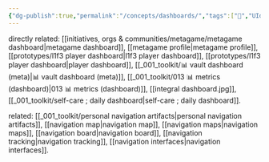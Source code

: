 ```yaml
---
{"dg-publish":true,"permalink":"/concepts/dashboards/","tags":["🌱","UIdesign"],"created":"2022-02-07T11:32:06.235-03:00","updated":"2024-05-04T18:15:31.031-03:00"}
---
```


directly related: [[initiatives, orgs & communities/metagame/metagame dashboard\|metagame dashboard]], [[metagame profile\|metagame profile]], [[prototypes/l1f3 player dashboard\|l1f3 player dashboard]], [[prototypes/l1f3 player dashboard\|player dashboard]], [[_001_toolkit/📊 vault dashboard (meta)\|📊 vault dashboard (meta)]], [[_001_toolkit/013 📊 metrics (dashboard)\|013 📊 metrics (dashboard)]], [[integral dashboard.jpg]], [[_001_toolkit/self-care ; daily dashboard\|self-care ; daily dashboard]].

related: [[_001_toolkit/personal navigation artifacts\|personal navigation artifacts]], [[navigation map\|navigation map]], [[navigation maps\|navigation maps]], [[navigation board\|navigation board]], [[navigation tracking\|navigation tracking]], [[navigation interfaces\|navigation interfaces]].